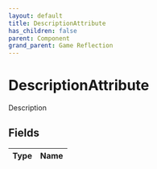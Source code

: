 ```yaml
---
layout: default
title: DescriptionAttribute
has_children: false
parent: Component
grand_parent: Game Reflection
---
```

# DescriptionAttribute
Description 

## Fields
| Type | Name |
|:-------------|:--------------|
